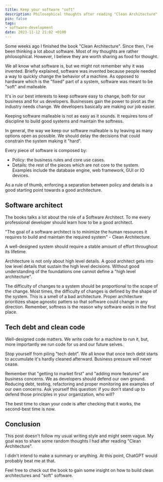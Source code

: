 ```yaml
---
title: Keep your software "soft"
description: Philosophical thoughts after reading "Clean Architecture".
pin: false
tags:
- software-development
date: 2023-11-12 21:02 +0100
---
```

Some weeks ago I finished the book "Clean Architecture". Since then, I've been thinking a lot about software. Most of my thoughts are rather philosophical. However, I believe they are worth sharing as food for thought.

We all know what software is, but we might not remember why it was invented. Briefly explained, software was invented because people needed a way to quickly change the behavior of a machine. As opposed to hardware which is the "fixed" part of a system, software was meant to be "soft" and malleable.

It's in our best interests to keep software easy to change, both for our business and for us developers. Businesses gain the power to pivot as the industry needs change. We developers basically are making our job easier.

Keeping software malleable is not as easy as it sounds. It requires tons of discipline to build good systems and maintain the softness.

In general, the way we keep our software malleable is by leaving as many options open as possible. We should delay the decisions that could constrain the system making it "hard".

Every piece of software is composed by:
- Policy: the business rules and core use cases.
- Details: the rest of the pieces which are not core to the system. Examples include the database engine, web framework, GUI or IO devices.

As a rule of thumb, enforcing a separation between policy and details is a good starting point towards a good architecture.

## Software architect
The books talks a lot about the role of a Software Architect. To me every professional developer should learn how to be a good architect.

"The goal of a software architect is to minimize the human resources it requires to build and maintain the required system" - Clean Architecture.

A well-designed system should require a stable amount of effort throughout its lifetime.

Architecture is not only about high level details. A good architect gets into low level details that sustain the high level decisions. Without good understanding of the foundations one cannot define a "high level architecture".

The difficulty of changes to a system should be proportional to the scope of the change. Most times, the difficulty of changes is defined by the shape of the system. This is a smell of a bad architecture. Proper architecture prioritizes shape agnostic patters so that software could change in any direction. Remember, softness is the reason why software exists in the first place.

## Tech debt and clean code
Well-designed code matters. We write code for a machine to run it, but, more importantly we run code for us and our future selves.

Stop yourself from piling "tech debt". We all know that once tech debt starts to accumulate it's hardly cleaned afterward. Business pressure will never cease.

Remember that "getting to market first" and "adding more features" are business concerns. We as developers should defend our own ground. Reducing debt, testing, refactoring and proper monitoring are examples of our own concerns. Ask yourself this question: if you don't stand up to defend those principles in your organization, who will?

The best time to clean your code is after checking that it works, the second-best time is now. 

## Conclusion
This post doesn't follow my usual writing style and might seem vague. My goal was to share some random thoughts I had after reading "Clean Architecture".

I didn't intend to make a summary or anything. At this point, ChatGPT would probably beat me at that.

Feel free to check out the book to gain some insight on how to build clean architectures and "soft" software.